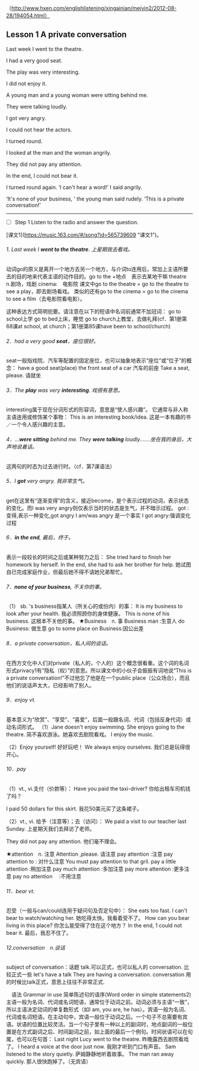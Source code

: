 （http://www.hxen.com/englishlistening/xingainian/meiyin2/2012-08-28/194054.html）

## Lesson 1  A private conversation

Last week I went to the theatre. 

I had a very good seat. 

The play was very interesting. 

I did not enjoy it. 

A young man and a young woman were sitting behind me. 

They were talking loudly. 

I got very angry. 

I could not hear the actors. 

I turned round. 

I looked at the man and the woman angrily. 

They did not pay any attention. 

In the end, I could not bear it. 

I turned round again. ‘I can't hear a word!’ I said angrily.

‘It's none of your business, ’ the young man said rudely. ‘This is a private conversation!’
***

- [ ] Step 1 Listen to the radio and answer the question.

\[课文1\]\(https://music.163.com/#/song?id=565739609 "课文1"\)。

###### 1. Last week I ***went to the theatre***. 上星期我去看戏。
动词go的原义是离开一个地方去另一个地方，与介词to连用后，常加上主语所要去的目的地来代表主语的动作目的。go to the +地点　表示去某地干嘛
theatre　 n.剧场，戏剧
cinema:　电影院
课文中go to the theatre = go to the theatre to see a play，即去剧场看戏。
类似的还有go to the cinema = go to the cinema to see a film（去电影院看电影）。

这种表达方式简明扼要。请注意在以下的短语中名词前通常不加冠词：
go to school上学
go to bed上床，睡觉
go to church上教堂，去做礼拜(cf．第1册第68课at school, at church；第1册第85课have been to school/church)

###### 2．had a very good **seat**，座位很好。
seat一般指戏院、汽车等配置的固定座位，也可以抽象地表示“座位”或“位子”的概念：
have a good seat(place)
the front seat of a car 汽车的前座
Take a seat, please.  请就坐

###### 3．The **play** was very **interesting**. 戏很有意思。
interesting属于现在分词形式的形容词，意思是“使人感兴趣”。
它通常与非人称主语连用或修饰某个事物：
This is an interesting book/idea.
这是一本有趣的书／一个令人感兴趣的主意。

###### 4．…***were sitting*** behind me. They ***were talking*** loudly.……坐在我的身后，大声地说着话。
这两句的时态为过去进行时。（cf．第7课语法）

###### 5．I **got** very angry. 我非常生气。
get在这里有“逐渐变得”的含义，接近become，是个表示过程的动词，表示状态的变化。而I was very angry则仅表示当时的状态是生气，并不暗示过程。
got :变得,表示一种变化,got angry
I am/was angry 是一个事实
I got angry:强调变化过程

###### 6．**in the end**, 最后，终于。
表示一段较长的时间之后或某种努力之后：
She tried hard to finish her homework by herself. In the end, she had to ask her brother for help.
她试图自已完成家庭作业，但最后她不得不请她兄弟帮忙。

###### 7．**none of your business**, 不关你的事。
（1） sb. 's business指某人（所关心的或份内）的事：
It is my business to look after your health.
我必须照顾你的身体健康。
This is none of his business.
这根本不关他的事。
★Business　n. 事
Business man :生意人
do Business: 做生意
go to some place on Business:因公出差

###### 8．a private conversation，私人间的谈话。
在西方文化中人们对private（私人的，个人的）这个概念很看重。这个词的名词形式privacy1有“隐私（权）”的意思。所以课文中的小伙子会振振有词地说“This is a private conversation!”不过他忘了他是在一个public place（公众场合），而且他们的说话声太大，已经影响了别人。
 
###### 9．enjoy vt.
基本意义为“欣赏”、“享受”、“喜爱”，后面一般跟名词、代词（包括反身代词）或动名词形式。
（1）Jane doesn't enjoy swimming. She enjoys going to the theatre.
简不喜欢游泳。她喜欢去剧院看戏。
I enjoy the music.

（2）Enjoy yourself!
好好玩吧！
We always enjoy ourselves.
我们总是玩得很开心。

###### 10．pay
（1）vt., vi.支付（价款等）：
Have you paid the taxi-driver?
你给出租车司机钱了吗？

I paid 50 dollars for this skirt.
我花50美元买了这条裙子。


（2）vt., vi. 给予（注意等）；去（访问）：
We paid a visit to our teacher last Sunday. 上星期天我们去拜访了老师。

They did not pay any attention.
他们毫不理会。

★attention　n. 注意
Attention ,please. 请注意
pay attention :注意
pay attention to : 对什么注意
You must pay attention to that gril.
pay a little attention :稍加注意
pay much attention :多加注意
pay more attention :更多注意
pay no attention　 :不用注意

###### 11．bear vt.
忍受（一般与can/could连用于疑问句及否定句中）：
She eats too fast. I can't bear to watch/watching her.
她吃得太快。我看着受不了。
How can you bear living in this place?
你怎么能受得了住在这个地方？
In the end, 1 could not bear it.
最后，我忍不住了。

###### 12.conversation　n.谈话
subject of conversation：话题
talk.可以正式，也可以私人的
conversation. 比较正式一些
let's have a talk
They are having a conversation.
conversation 用的时候比talk正式，意思上往往不非常正式.



　语法 Grammar in use
简单陈述句的语序(Word order in simple statements2)
主语一般为名词、代词或名词短语，通常位于动词之前。动词必须与主语“一致”，所以主语决定动词的单复数形式（如I am, you are, he has）。宾语一般为名词、代词或名词短语。在主动句中，宾语一般位于动词之后。一个句子不总需要有宾语。状语的位置比较灵活。当一个句子里有一种以上的副词时，地点副词的一般位置是在方式副词之后、时间副词之前，如上面的最后一个例句。时间状语可以在句尾，也可以在句首：
Last night Lucy went to the theatre.
昨晚露西去剧院看戏了。
I heard a voice at the door just now.
我刚才听到门口有声音。
Sam listened to the story quietly.
萨姆静静地听着故事。
The man ran away quickly.
那人很快跑掉了。（无宾语）



 






